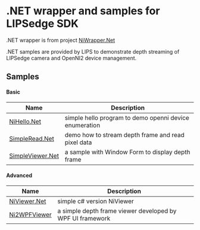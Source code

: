 # .NET wrapper and samples for LIPSedge SDK

.NET wrapper is from project [NiWrapper.Net](https://github.com/falahati/NiWrapper.Net)

.NET samples are provided by LIPS to demonstrate depth streaming of LIPSedge camera and OpenNI2 device management.

## Samples

#### Basic
|Name|Description|
|----|----|
|[NiHello.Net](NiHello.Net)|simple hello program to demo openni device enumeration|
|[SimpleRead.Net](SimpleRead.Net)|demo how to stream depth frame and read pixel data|
|[SimpleViewer.Net](SimpleViewer.Net)|a sample with Window Form to display depth frame|

#### Advanced
|Name|Description|
|----|----|
|[NiViewer.Net](NiViewer.Net)|simple c# version NiViewer|
|[Ni2WPFViewer](Ni2WPFViewer)|a simple depth frame viewer developed by WPF UI framework|
